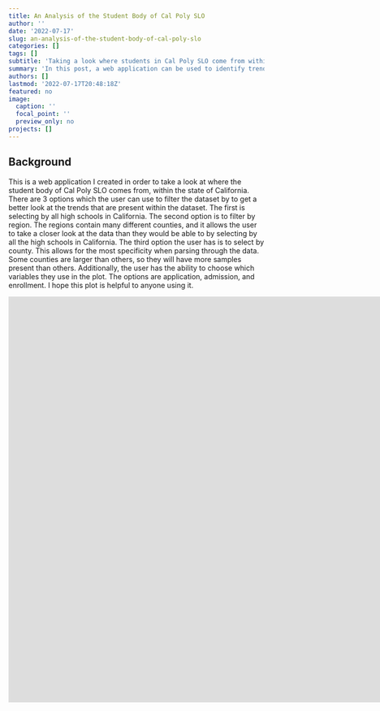 ```yaml
---
title: An Analysis of the Student Body of Cal Poly SLO
author: ''
date: '2022-07-17'
slug: an-analysis-of-the-student-body-of-cal-poly-slo
categories: []
tags: []
subtitle: 'Taking a look where students in Cal Poly SLO come from within California'
summary: 'In this post, a web application can be used to identify trends where students in Cal Poly SLO come from within the state of California, which can be done by all the schools in California, by the regions in California, or by the counties in California'
authors: []
lastmod: '2022-07-17T20:48:18Z'
featured: no
image:
  caption: ''
  focal_point: ''
  preview_only: no
projects: []
---
```

## Background
This is a web application I created in order to take a look at where the student body of Cal Poly SLO comes from, within the state of California. There are 3 options which the user can use to filter the dataset by to get a better look at the trends that are present within the dataset. The first is selecting by all high schools in California. The second option is to filter by region. The regions contain many different counties, and it allows the user to take a closer look at the data than they would be able to by selecting by all the high schools in California. The third option the user has is to select by county. This allows for the most specificity when parsing through the data. Some counties are larger than others, so they will have more samples present than others. Additionally, the user has the ability to choose which variables they use in the plot. The options are application, admission, and enrollment. I hope this plot is helpful to anyone using it.

<iframe height="800" width="500%" frameborder="no" src="https://gato365.shinyapps.io/whoGoesToCalPoly/"> </iframe>

